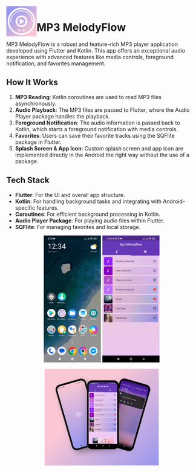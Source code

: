  
  <img align="left" width="80" height="80" src="https://github.com/ZuxxLo/mp3_melody_flow_flutter_kotlin/blob/main/assets/icons/ic_launcher.png" alt="MP3 MelodyFlow  icon">

# MP3 MelodyFlow 
  MP3 MelodyFlow is a robust and feature-rich MP3 player application developed using Flutter and Kotlin. This app offers an exceptional audio experience with advanced features like media controls, foreground notification, and favorites management.

## How It Works
1. **MP3 Reading**: Kotlin coroutines are used to read MP3 files asynchronously.
2. **Audio Playback**: The MP3 files are passed to Flutter, where the Audio Player package handles the playback.
3. **Foreground Notification**: The audio information is passed back to Kotlin, which starts a foreground notification with media controls.
4. **Favorites**: Users can save their favorite tracks using the SQFlite package in Flutter.
5. **Splash Screen & App Icon**: Custom splash screen and app icon are implemented directly in the Android the right way without the use of a package.

## Tech Stack

- **Flutter**: For the UI and overall app structure.
- **Kotlin**: For handling background tasks and integrating with Android-specific features.
- **Coroutines**: For efficient background processing in Kotlin.
- **Audio Player Package**: For playing audio files within Flutter.
- **SQFlite**: For managing favorites and local storage.

<p  align="middle" float="left">
  <img src="https://github.com/ZuxxLo/mp3_melody_flow_flutter_kotlin/blob/main/demo1.gif" width="30%" "/>
  <img src="https://github.com/ZuxxLo/mp3_melody_flow_flutter_kotlin/blob/main/demo.gif" width="30%"  "/>
 
</p>
 
<p align="middle">
   <img src="https://github.com/ZuxxLo/mp3_melody_flow_flutter_kotlin/blob/main/mockup.png" width="60% "/>

</p>
